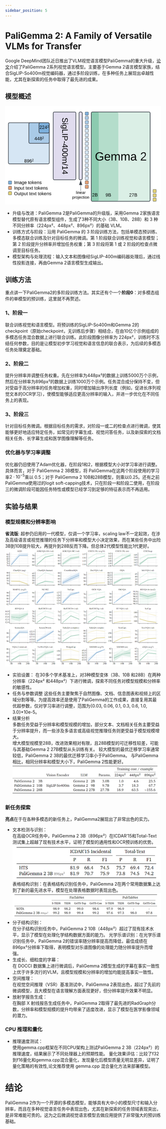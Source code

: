```yaml
---
sidebar_position: 5
---
```


# PaliGemma 2: A Family of Versatile VLMs for Transfer
Google DeepMind团队近日推出了VLM视觉语言模型PaliGemma的重大升级，[论文](https://arxiv.org/abs/2412.03555)介绍了PaliGemma 2系列视觉语言模型。主要基于Gemma 2语言模型家族，结合SigLIP-So400m视觉编码器，通过多阶段训练，在多种任务上展现出卓越性能，尤其在新探索的任务中取得了最先进的成果。

## 模型概述
![模型结构](img/PaliGemma2.png)
- 升级与改进：PaliGemma 2是PaliGemma的升级版，采用Gemma 2家族语言模型替代原有语言模型组件，生成了3种不同大小（3B、10B、28B）和 3 种不同分辨率（224px²、448px²、896px²）的基础 VLM。
- 训练方式与阶段：沿用 PaliGemma 的 3 阶段训练方法，包括单模态预训练、多模态联合训练及针对目标任务的微调。第 1 阶段联合训练视觉和语言模型；第 2 阶段提升分辨率并增加任务权重；第 3 阶段将第 1 或 2 阶段的检查点微调至目标任务。
- 模型架构与处理流程：输入文本和图像经SigLIP-400m编码器处理后，通过线性投影连接，再由Gemma 2语言模型生成输出。
## 训练方法
重点讲一下PaliGemma2的多阶段训练方法。其实还有个一个**阶段0**：对多模态组件的单模型的预训练，这里就不再赘述。  
### 1、阶段一
联合训练视觉和语言模型。将预训练的SigLIP-So400m和Gemma 2的checkpoint（原始checkpoint，无训练后步骤）相结合，在由10亿个示例组成的多模态任务混合数据上进行联合训练。此阶段图像分辨率为 224px²，训练时不冻结任何参数，目的是让模型初步学习视觉和语言信息的联合表示，为后续的多模态任务处理奠定基础。
### 2、阶段二
提升分辨率并调整任务权重。先在分辨率为448px²的数据上训练5000万个示例，然后在分辨率为896px²的数据上训练1000万个示例。任务混合成分保持不变，但对受益于高分辨率的任务增加权重，同时增加输出序列长度（例如，促进长序列视觉文本的OCR学习），使模型能够适应更高分辨率的输入，并进一步优化在不同任务上的表现。
### 3、阶段三
针对目标任务微调。根据目标任务的需求，对阶段一或二的检查点进行微调，使其能够更好地适应特定任务，如常见的字幕生成、视觉问答任务，以及新探索的文档相关任务、长字幕生成和医学图像理解等任务。
### 优化器与学习率调整
优化器仍旧使用了Adam优化器，在阶段1和2，根据模型大小对学习率进行调整。具体而言，对于 PaliGemma 2 3B模型，将 PaliGemma在这两个阶段使用的学习率$2\cdot 10^{-5}$乘以 0.5；对于 PaliGemma 2 10B和28B模型，则乘以0.25。还有之前PaliGemma使用过的logit soft-capping技术，只在阶段一和阶段二使用，在阶段三的微调阶段可能因任务特性或模型已经学习到足够的特征表示而不再适用。
## 实验与结果
### 模型规模和分辨率影响
**省流版**: 超参仍旧用的一代模型，仅调一个学习率，scaling law不一定起效，在涉及高级语言或视觉推理的任务下分辨率和模型大小决定效果，而在某些任务中出险3B到10B提升较大，再提升到28B反而下降。但总体2代模型性能比1代更好。
![scaling](img/PaliGemma2_scaling.png)
- 实验设置：
在30多个学术基准上，对3种模型变体（3B、10B 和28B）在两种分辨率（224px² 和448px²）下进行微调，探索不同任务对模型规模和分辨率的敏感性。
- 任务与参数调整
这些任务主要聚焦于自然图像、文档、信息图表和视频上的区域分割等等。为提高效率还是使用了PaliGemma的工作成果，直接复用其最优超参数，仅对学习率进行调整，范围为{0.03, 0.06, 0.1, 0.3, 0.6, 1.0, 3.0}*10e-5。
- 结果分析  
多数任务受益于分辨率和模型规模的增加，部分文本、文档相关任务主要受益于分辨率提升，而一些涉及多语言或高级视觉推理任务则更受益于模型规模增大。  
增大模型规模至28B，改进效果相对有限，且28B模型的可迁移性较差，可能与其基础Gemma 2 27B模型从头训练有关。
较大模型的最优迁移学习率通常较低，PaliGemma 2 3B的最优迁移学习率小于PaliGemma。
与PaliGemma相比，相同分辨率和模型大小下，PaliGemma 2性能更好。
![训练开销](img/PaliGemma2_train_cost.png)
### 新任务探索
**亮点**在于在各种多模态的新任务上，PaliGemma2展现出了非常出色的实力。
- 文本检测与识别：  
在高级OCR任务中，PaliGemma 2 3B（896px²）在ICDAR’15和Total-Text测试集上超越了现有技术水平，证明了模型的通用性和OCR预训练的优势。
![text_detect](img/Pali_text_detection.png)
表格结构识别：在表格结构识别任务中，PaliGemma 2在两个常用数据集上达到了新的最先进水平，模型在处理表格数据时表现出色。
![tab_view](img/Pali_tab.png)
- 分子结构识别：  
在分子结构识别任务中，PaliGemma 2 10B（448px²）超过了现有技术水平，显示了模型在处理化学结构数据方面的能力。
光学乐谱识别：在光学乐谱识别任务中，PaliGemma 2的错误率随分辨率提高而降低，最佳成绩在 896px²分辨率下取得，表明模型对乐谱图像的处理能力随分辨率提升而增强。
- 生成长、细粒度的字幕：  
在 DOCCI 数据集上进行微调后，PaliGemma 2模型生成的字幕在事实一致性上优于许多流行的VLM，且模型规模和分辨率的增加均能提高事实一致性。
- 空间推理：  
在视觉空间推理（VSR）基准测试中，PaliGemma 2表现出色，超过了先前的微调模型，且大模型在语言理解方面表现更好，但分辨率提升效果不明显。
- 放射学报告生成：  
在胸部 X 射线报告生成任务中，PaliGemma 2取得了最先进的RadGraph分数，分辨率和模型规模的提升均带来了适度改进，显示了模型在医学影像领域的潜力。
### CPU 推理和量化
- 推理速度测试：  
使用gemma.cpp框架在不同CPU架构上测试PaliGemma 2 3B（224px²）的推理速度，结果展示了不同处理器上的预期性能。
量化效果评估：比较了f32到f16量化和gemma.cpp混合量化，发现量化后模型质量无明显差异，证明了量化策略的有效性,论文推荐使用 gemma.cpp 混合量化方法来部署模型。
# 结论
PaliGemma 2作为一个开源的多模态模型，能够具有大中小的模型尺寸和输入分辨率，而且在多种视觉语言任务中表现出色，尤其在新探索的任务领域表现突出，是非常难能可贵的。这为之后微调视觉语言模型去做应用提供了非常强大的预训练基础。